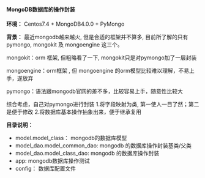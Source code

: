 #### MongoDB数据库的操作封装

**环境：** Centos7.4 + MongoDB4.0.0 + PyMongo

**背景：**
最近mongodb越来越火, 但是合适的框架并不算多, 目前所了解的只有pymongo, mongokit 及 mongoengine 这三个。

mongokit：orm 框架, 但粗略看了一下, mongokit只是对pymongo加了一层封装

mongoengine：orm框架 , 但 mongoengine 的orm模型比较难以理解，不易上手，遂放弃

pymongo：语法跟mongodb官网的差不多，比较容易上手，随意性比较大


综合考虑，自己对pymongo进行封装
1.将字段映射为类, 第一使人一目了然；第二是便于修改
2.将数据库基本操作抽象出来，便于继承复用

**目录说明：**
 - model.model_class： mongodb的数据库模型
 - model_dao.model_common_dao: mongodb 的数据库操作封装基类/父类
 - model_dao.model_class_dao: mongodb 的数据库操作封装
 - app: mongodb数据库操作测试
 - config： 数据库配置文件

